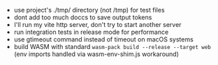 - use project's ./tmp/ directory (not /tmp) for test files
- dont add too much doccs to save output tokens
- I'll run my vite http server, don't try to start another server
- run integration tests in release mode for performance
- use gtimeout command instead of timeout on macOS systems
- build WASM with standard `wasm-pack build --release --target web` (env imports handled via wasm-env-shim.js workaround)